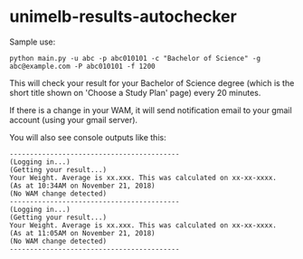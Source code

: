 # unimelb-results-autochecker

Sample use:

```
python main.py -u abc -p abc010101 -c "Bachelor of Science" -g abc@example.com -P abc010101 -f 1200
```

This will check your result for your Bachelor of Science degree (which is the short title shown on 'Choose a Study Plan' page)  every 20 minutes.

If there is a change in your WAM, it will send notification email to your gmail account (using your gmail server).

You will also see console outputs like this:
```
------------------------------------------
(Logging in...)
(Getting your result...)
Your Weight. Average is xx.xxx. This was calculated on xx-xx-xxxx.
(As at 10:34AM on November 21, 2018)
(No WAM change detected)
------------------------------------------
(Logging in...)
(Getting your result...)
Your Weight. Average is xx.xxx. This was calculated on xx-xx-xxxx.
(As at 11:05AM on November 21, 2018)
(No WAM change detected)
------------------------------------------
```

